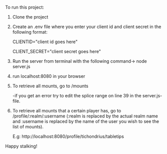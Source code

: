 To run this project:

1. Clone the project
2. Create an .env file where you enter your client id and client secret in the following format: 

    CLIENTID="client id goes here"
  
    CLIENT_SECRET="client secret goes here"
      
3. Run the server from terminal with the following command-> node server.js

4. run localhost:8080 in your browser

5. To retrieve all mounts, go to /mounts

    -if you get an error try to edit the splice range on line 39 in the server.js-file. 

6. To retrieve all mounts that a certain player has, go to /profile/:realm/:username
(:realm is replaced by the actual realm name and :username is replaced by the name of the user you wish to see the list of mounts).

    E.g: http://localhost:8080/profile/tichondrius/tabletips

Happy stalking!
